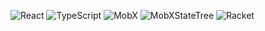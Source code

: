 ![React](https://img.shields.io/badge/react-%2320232a.svg?style=for-the-badge&logo=react&logoColor=%2361DAFB)  ![TypeScript](https://img.shields.io/badge/typescript-%23007ACC.svg?style=for-the-badge&logo=typescript&logoColor=white)  ![MobX](https://img.shields.io/badge/MobX-FF9955.svg?style=for-the-badge&logo=MobX&logoColor=white)  ![MobXStateTree](https://img.shields.io/badge/MobXStateTree-FF7102.svg?style=for-the-badge&logo=MobX-State-Tree&logoColor=white)  ![Racket](https://img.shields.io/badge/Racket-9F1D20.svg?style=for-the-badge&logo=Racket&logoColor=white)
